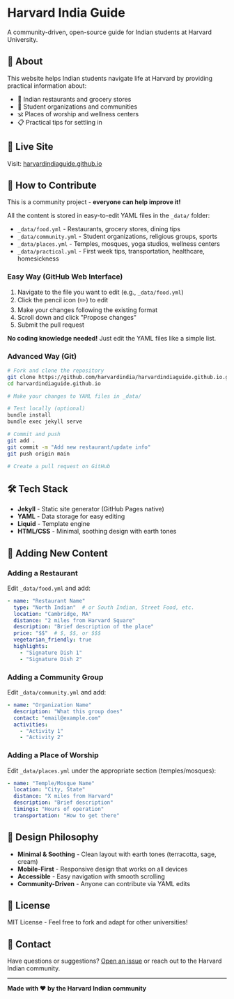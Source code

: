 # Harvard India Guide

A community-driven, open-source guide for Indian students at Harvard University.

## 🌟 About

This website helps Indian students navigate life at Harvard by providing practical information about:
- 🍛 Indian restaurants and grocery stores
- 👥 Student organizations and communities  
- 🕉️ Places of worship and wellness centers
- 📋 Practical tips for settling in

## 🚀 Live Site

Visit: [harvardindiaguide.github.io](https://harvardindiaguide.github.io)

## 🤝 How to Contribute

This is a community project - **everyone can help improve it!**

All the content is stored in easy-to-edit YAML files in the `_data/` folder:

- `_data/food.yml` - Restaurants, grocery stores, dining tips
- `_data/community.yml` - Student organizations, religious groups, sports
- `_data/places.yml` - Temples, mosques, yoga studios, wellness centers
- `_data/practical.yml` - First week tips, transportation, healthcare, homesickness

### Easy Way (GitHub Web Interface)

1. Navigate to the file you want to edit (e.g., `_data/food.yml`)
2. Click the pencil icon (✏️) to edit
3. Make your changes following the existing format
4. Scroll down and click "Propose changes"
5. Submit the pull request

**No coding knowledge needed!** Just edit the YAML files like a simple list.

### Advanced Way (Git)

```bash
# Fork and clone the repository
git clone https://github.com/harvardindia/harvardindiaguide.github.io.git
cd harvardindiaguide.github.io

# Make your changes to YAML files in _data/

# Test locally (optional)
bundle install
bundle exec jekyll serve

# Commit and push
git add .
git commit -m "Add new restaurant/update info"
git push origin main

# Create a pull request on GitHub
```

## 🛠️ Tech Stack

- **Jekyll** - Static site generator (GitHub Pages native)
- **YAML** - Data storage for easy editing
- **Liquid** - Template engine
- **HTML/CSS** - Minimal, soothing design with earth tones

## 📝 Adding New Content

### Adding a Restaurant

Edit `_data/food.yml` and add:

```yaml
- name: "Restaurant Name"
  type: "North Indian"  # or South Indian, Street Food, etc.
  location: "Cambridge, MA"
  distance: "2 miles from Harvard Square"
  description: "Brief description of the place"
  price: "$$"  # $, $$, or $$$
  vegetarian_friendly: true
  highlights:
    - "Signature Dish 1"
    - "Signature Dish 2"
```

### Adding a Community Group

Edit `_data/community.yml` and add:

```yaml
- name: "Organization Name"
  description: "What this group does"
  contact: "email@example.com"
  activities:
    - "Activity 1"
    - "Activity 2"
```

### Adding a Place of Worship

Edit `_data/places.yml` under the appropriate section (temples/mosques):

```yaml
- name: "Temple/Mosque Name"
  location: "City, State"
  distance: "X miles from Harvard"
  description: "Brief description"
  timings: "Hours of operation"
  transportation: "How to get there"
```

## 🎨 Design Philosophy

- **Minimal & Soothing** - Clean layout with earth tones (terracotta, sage, cream)
- **Mobile-First** - Responsive design that works on all devices
- **Accessible** - Easy navigation with smooth scrolling
- **Community-Driven** - Anyone can contribute via YAML edits

## 📄 License

MIT License - Feel free to fork and adapt for other universities!

## 💬 Contact

Have questions or suggestions? [Open an issue](https://github.com/harvardindia/harvardindiaguide.github.io/issues) or reach out to the Harvard Indian community.

---

**Made with ❤️ by the Harvard Indian community**
